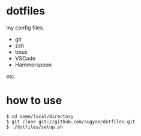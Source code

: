 # dotfiles #

my config files.

- git
- zsh
- tmux
- VSCode
- Hammerspoon

etc.

# how to use #

    $ cd some/local/directory
    $ git clone git://github.com/sugyan/dotfiles.git
    $ ./dotfiles/setup.sh
